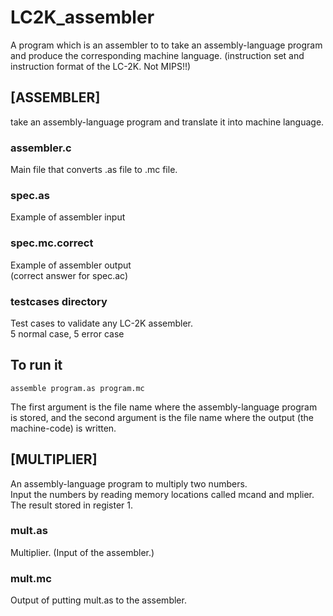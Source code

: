 # LC2K_assembler
A program which is an assembler to to take an assembly-language program and produce the corresponding machine language.
(instruction set and instruction format of the LC-2K. Not MIPS!!)

## [ASSEMBLER]
take an assembly-language program and translate it into machine language.
### assembler.c
Main file that converts .as file to .mc file.

### spec.as
Example of assembler input

### spec.mc.correct
Example of assembler output   
(correct answer for spec.ac)

### testcases directory
Test cases to validate any LC-2K assembler.   
5 normal case, 5 error case

## To run it
```
assemble program.as program.mc
```
The first argument is the file name where the assembly-language program is stored, and the second argument is the file name where the output (the machine-code) is written.

## [MULTIPLIER]
An assembly-language program to multiply two numbers.   
Input the numbers by reading memory locations called mcand and mplier.   
The result stored in register 1.   

### mult.as
Multiplier. (Input of the assembler.)

### mult.mc
Output of putting mult.as to the assembler.
